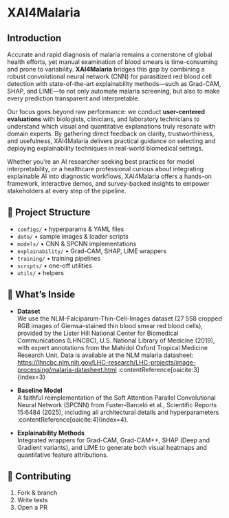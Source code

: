 # XAI4Malaria
## Introduction

Accurate and rapid diagnosis of malaria remains a cornerstone of global health efforts, yet manual examination of blood smears is time-consuming and prone to variability. **XAI4Malaria** bridges this gap by combining a robust convolutional neural network (CNN) for parasitized red blood cell detection with state-of-the-art explainability methods—such as Grad-CAM, SHAP, and LIME—to not only automate malaria screening, but also to make every prediction transparent and interpretable.

Our focus goes beyond raw performance: we conduct **user-centered evaluations** with biologists, clinicians, and laboratory technicians to understand which visual and quantitative explanations truly resonate with domain experts. By gathering direct feedback on clarity, trustworthiness, and usefulness, XAI4Malaria delivers practical guidance on selecting and deploying explainability techniques in real-world biomedical settings.

Whether you’re an AI researcher seeking best practices for model interpretability, or a healthcare professional curious about integrating explainable AI into diagnostic workflows, XAI4Malaria offers a hands-on framework, interactive demos, and survey-backed insights to empower stakeholders at every step of the pipeline.


## 📁 Project Structure  
- `configs/` • hyperparams & YAML files  
- `data/` • sample images & loader scripts  
- `models/` • CNN & SPCNN implementations  
- `explainability/` • Grad-CAM, SHAP, LIME wrappers  
- `training/` • training pipelines  
- `scripts/` • one-off utilities  
- `utils/` • helpers  


## 🎯 What’s Inside

- **Dataset**  
  We use the NLM-Falciparum-Thin-Cell-Images dataset (27 558 cropped RGB images of Giemsa-stained thin blood smear red blood cells), provided by the Lister Hill National Center for Biomedical Communications (LHNCBC), U.S. National Library of Medicine (2019), with expert annotations from the Mahidol Oxford Tropical Medicine Research Unit. Data is available at the NLM malaria datasheet: https://lhncbc.nlm.nih.gov/LHC-research/LHC-projects/image-processing/malaria-datasheet.html :contentReference[oaicite:3]{index=3}

- **Baseline Model**  
  A faithful reimplementation of the Soft Attention Parallel Convolutional Neural Network (SPCNN) from Fuster-Barceló et al., Scientific Reports 15:6484 (2025), including all architectural details and hyperparameters :contentReference[oaicite:4]{index=4}.


- **Explainability Methods**  
  Integrated wrappers for Grad-CAM, Grad-CAM++, SHAP (Deep and Gradient variants), and LIME to generate both visual heatmaps and quantitative feature attributions.


## 🤝 Contributing
1. Fork & branch
2. Write tests
3. Open a PR

